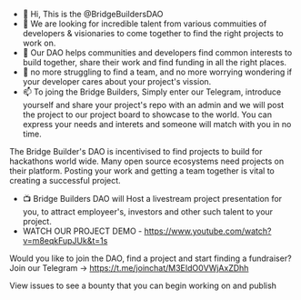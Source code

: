 - 👋 Hi, This is the @BridgeBuildersDAO
- 👀 We are looking for incredible talent from various commuities of developers & visionaries to come together to find the right projects to work on. 
- 🌱 Our DAO helps communities and developers find common interests to build together, share their work and find funding in all the right places. 
- 💞️ no more struggling to find a team, and no more worrying wondering if your developer cares about your project's vission.
- 📫 To joing the Bridge Builders, Simply enter our Telegram, introduce yourself and share your project's repo with an admin and we will 
post the project to our project board to showcase to the world. You can express your needs and interets and someone will match with you in no time. 

The Bridge Builder's DAO is incentivised to find projects to build for hackathons world wide. Many open source ecosystems need projects on their platform. 
Posting your work and getting a team together is vital to creating a successful project. 

 - 📺 Bridge Builders DAO will Host a livestream project presentation for you, to attract employeer's, investors and other such talent to your project. 
- WATCH OUR PROJECT DEMO -
https://www.youtube.com/watch?v=m8eqkFupJUk&t=1s

Would you like to join the DAO, find a project and start finding a fundraiser? Join our Telegram -> https://t.me/joinchat/M3EIdO0VWjAxZDhh

View issues to see a bounty that you can begin working on and publish

